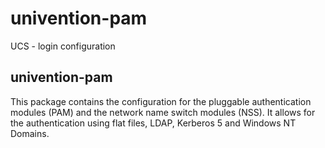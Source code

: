 # univention-pam
UCS - login configuration

## univention-pam
This package contains the configuration for the pluggable authentication modules (PAM) and the network name switch modules (NSS). It allows for the authentication using flat files, LDAP, Kerberos 5 and Windows NT Domains.
